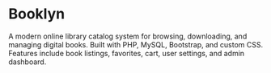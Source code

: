 # Booklyn
A modern online library catalog system for browsing, downloading, and managing digital books. Built with PHP, MySQL, Bootstrap, and custom CSS. Features include book listings, favorites, cart, user settings, and admin dashboard.
